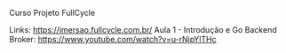Curso Projeto FullCycle

Links: 
https://imersao.fullcycle.com.br/
Aula 1 - Introdução e Go Backend Broker: https://www.youtube.com/watch?v=u-rNjpYlTHc
